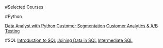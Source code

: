 #Selected Courses

#Python

[Data Analyst with Python](https://www.datacamp.com/statement-of-accomplishment/track/a41caa8b23adc8d6621353a02d2654177bcb59dd)
[Customer Segmentation](https://www.datacamp.com/statement-of-accomplishment/course/d4b1a28e950519d8f73f105d60e38ed73ecd439b)
[Customer Analytics & A/B Testing](https://www.datacamp.com/statement-of-accomplishment/course/78e9d3ccbcbb4192ba391c49f52f9ad0f6e67578)

#SQL
[Introduction to SQL](https://www.datacamp.com/statement-of-accomplishment/course/d0dd4d30f5741704bf45a1e618f1f29686160ed9)
[Joining Data in SQL](https://www.datacamp.com/statement-of-accomplishment/course/98f1d997c928906942137bc31fa66f666f83722e)
[Intermediate SQL](https://www.datacamp.com/statement-of-accomplishment/course/1042b073f485713724dafb0e7d51006a3f6faf19)


